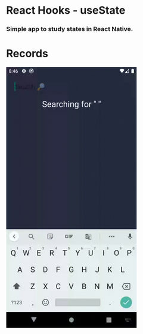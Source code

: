 # React Hooks - useState
### Simple app to study states in React Native.

# Records
<img src="src/assets/screenRecorder.gif"  alt="Gif" width="350"/>